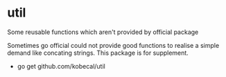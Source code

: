 # util
Some reusable functions which aren't provided by official package

Sometimes go official could not provide good functions to realise a simple demand like concating strings. This package is for  supplement.

* go get github.com/kobecal/util 
